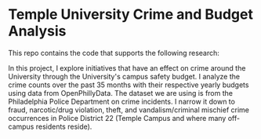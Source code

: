 # Temple University Crime and Budget Analysis

This repo contains the code that supports the following research:

In this project, I explore initiatives that have an effect on crime around the University through the University's campus safety budget. I analyze the crime counts over the past 35 months with their respective yearly budgets using data from OpenPhillyData. The dataset we are using is from the Philadelphia Police Department on crime incidents. I narrow it down to fraud, narcotic/drug violation, theft, and vandalism/criminal mischief crime occurrences in Police District 22 (Temple Campus and where many off-campus residents reside).
